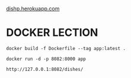 [dishp.herokuapp.com](https://dishp.herokuapp.com)


# DOCKER LECTION

```
docker build -f Dockerfile --tag app:latest .

```

```
docker run -d -p 8082:8000 app

```

```
http://127.0.0.1:8082/dishes/

```
